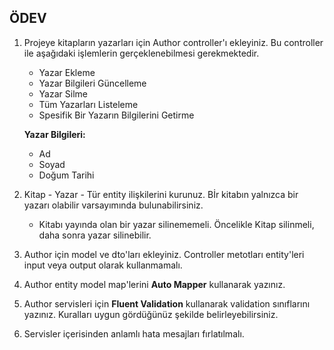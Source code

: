 ## ÖDEV
1. Projeye kitapların yazarları için Author controller'ı ekleyiniz. Bu controller ile aşağıdaki işlemlerin gerçeklenebilmesi gerekmektedir. 
    - Yazar Ekleme 
    - Yazar Bilgileri Güncelleme
    - Yazar Silme
    - Tüm Yazarları Listeleme
    - Spesifik Bir Yazarın Bilgilerini Getirme

    **Yazar Bilgileri:**
    - Ad 
    - Soyad
    - Doğum Tarihi 

2. Kitap - Yazar - Tür entity ilişkilerini kurunuz. Bİr kitabın yalnızca bir yazarı olabilir varsayımında bulunabilirsiniz. 
    - Kitabı yayında olan bir yazar silinememeli. Öncelikle Kitap silinmeli, daha sonra yazar silinebilir. 
3. Author için model ve dto'ları ekleyiniz. Controller metotları entity'leri input veya output olarak kullanmamalı. 
4. Author entity model map'lerini **Auto Mapper** kullanarak yazınız. 
5. Author servisleri için **Fluent Validation** kullanarak validation sınıflarını yazınız.  Kuralları uygun gördüğünüz şekilde belirleyebilirsiniz. 
6. Servisler içerisinden anlamlı hata mesajları fırlatılmalı.




